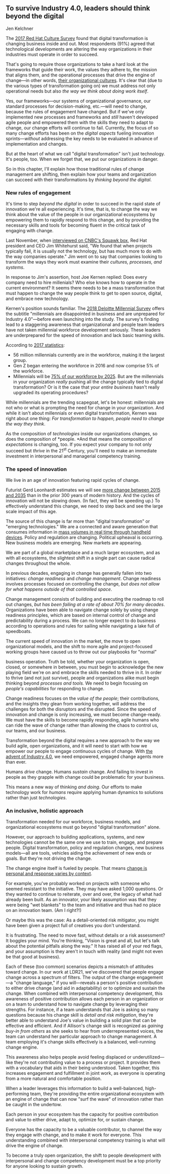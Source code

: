 ## To survive Industry 4.0, leaders should think beyond the digital
Jen Kelchner

The [2017 Red Hat Culture Survey](https://www.redhat.com/en/blog/red-hat-releases-2017-open-source-culture-survey-results) found that digital transformation is changing business inside and out. Most respondents (91%) agreed that technological developments are altering the way organizations in their industries must operate in order to succeed.

That's going to require those organizations to take a hard look at the frameworks that guide their work, the values they adhere to, the mission that aligns them, and the operational processes that drive the engine of change—in other words, [their organizational cultures](https://hbr.org/2013/05/what-is-organizational-culture). It's clear that (due to the various types of transformation going on) we must address not only operational needs but also *the way we think about doing work itself*.

Yes, our frameworks—our systems of organizational governance, our standard processes for decision-making, etc.—will need to change, because the rules of engagement have changed. But if we've only implemented new processes and frameworks and *still* haven't developed agile people and empowered them with the skills they need to adapt to change, our change efforts will continue to fail. Currently, the focus of so many change efforts has been on the *digital aspects* fueling innovation sprints—*without* addressing the key needs to be evaluated in advance of implementation and changes.

But at the heart of what we call "digital transformation" isn't just technology. It's people, too. When we forget that, we put our organizations in danger.

So in this chapter, I'll explain how those traditional rules of change management are shifting, then explain how your teams and organization can succeed with their transformations by *thinking beyond the digital*.

### New rules of engagement

It's time to step *beyond the digital* in order to succeed in the rapid state of innovation we're all experiencing. It's time, that is, to change the way we think about the value of the people in our organizational ecosystems by empowering them to rapidly respond to this change, and by providing the necessary skills and tools for becoming fluent in the critical task of engaging with change.

Last November, when [interviewed on CNBC's Squawk box](https://www.cnbc.com/video/2017/11/27/red-hat-ceo-projects-fail-because-of-how-companies-operate-not-technology.html), Red Hat president and CEO Jim Whitehurst said, "We found that when projects typically fail, it is usually not the technology, but has much more to do with the way companies operate." Jim went on to say that companies looking to transform the ways they work must examine their *cultures, processes, and systems*.

In response to Jim's assertion, host Joe Kernen replied: Does every company need to hire millenials? Who else knows how to operate in the current environment? It seems there needs to be a mass transformation that must happen to change the way people think to get to open source, digital, and embrace new technology.

Kernen's position sounds familiar. The [2018 Deloitte Millennial Survey](https://www2.deloitte.com/content/dam/Deloitte/global/Documents/About-Deloitte/gx-2018-millennial-survey-report.pdf) offers the subtitle "millennials are disappointed in business and are unprepared for Industry 4.0"—before even launching into the study. The survey's finding lead to a staggering awareness that organizational and people team leaders have not taken millennial workforce development seriously. These leaders are underprepared for the speed of innovation and lack basic teaming skills.

According to [2017 statistics](http://www.pewresearch.org/fact-tank/2018/04/11/millennials-largest-generation-us-labor-force/):

- 56 million millennials currently are in the workforce, making it the largest group.
- Gen Z began entering the workforce in 2016 and now comprise 5% of the workforce.
- Millennials will be [75% of our workforce by 2025](https://www.forbes.com/sites/workday/2016/05/05/workforce-2020-what-you-need-to-know-now/\#9d39c722d632). But are the millennials in your organization *really* pushing all the change typically tied to digital transformation? Or is it the case that your *entire business* hasn't really upgraded its operating procedures?

While millennials are the trending scapegoat, let's be honest: millennials are not who or what is prompting the need for change in your organization. And while it isn't about millennials or even digital transformation, Kernen was right about one thing: *For transformation to happen, people need to change the way they think*.

As the composition of *technologies* inside our organizations changes, so does the composition of *people. *And that means the composition of *expectations* is changing, too. If you expect your company to not only succeed but *thrive* in the 21<sup>st</sup> Century, you'll need to make an immediate investment in interpersonal and managerial competency training.

### The speed of innovation

We live in an age of innovation featuring rapid cycles of change.

Futurist Gerd Leonhardt estimates we will see [more change between 2015 and 2035](https://www.futuristgerd.com/future-thinker/) than in the prior 300 years of modern history. And the cycles of innovation will not be slowing down. (In fact, they will be speeding up.) To effectively understand this change, we need to step back and see the large scale impact of this age.

The source of this change is far more than "digital transformation" or "emerging technologies." We are a connected and aware generation that consumes information in [mass volumes in real time through handheld devices](https://bits.blogs.nytimes.com/2009/12/09/the-american-diet-34-gigabytes-a-day/). Policy and regulation are changing. Political upheaval is occurring. New business models are emerging. New markets are appearing.

We are part of a global marketplace and a much larger ecosystem, and as with all ecosystems, the slightest shift in a single part can cause radical changes throughout the whole.

In previous decades, engaging in change has generally fallen into two initiatives: *change readiness* and *change management*. Change readiness involves processes focused on controlling the change, *but does not allow for what happens outside of that controlled space*.

Change management consists of building and executing the roadmap to roll out changes, *but has been failing at a rate of about 70% for many decades*. Organizations have been able to navigate change solely by using change readiness principles, which are based on internal control of change and predictability during a process. We can no longer expect to do business according to operations and rules for sailing while navigating a lake full of speedboats.

The current speed of innovation in the market, the move to open organizational models, and the shift to more agile and project-focused working groups have caused us to throw out our playbooks for "normal"

business operation. Truth be told, whether your organization is open, closed, or somewhere in between, you must begin to acknowledge the new playing field we're on and embrace the skills needed to thrive in it. In order to thrive (and not just survive), people and organizations alike must begin thinking beyond *processes and tools.* We need to begin focusing on *people's capabilities* for responding to change.

Change readiness focuses on the *value of the people*; their contributions, and the insights they glean from working together, will address the challenges for both the disruptors and the disrupted. Since the speed of innovation and change is only increasing, we must become change-ready. We must have the skills to become rapidly responding, agile humans who can ride the wave of change rather than allowing the chaos to control us, our teams, and our business.

Transformation beyond the digital requires a new approach to the way we build agile, open organizations, and it will need to start with how we empower our people to engage continuous cycles of change. With [the advent of Industry 4.0](https://www.forbes.com/sites/bernardmarr/2016/04/05/why-everyone-must-get-ready-for-4th-industrial-revolution/\#166d57113f90), we need empowered, engaged change agents more than ever.

Humans *drive* change. Humans *sustain* change. And failing to invest in people as they grapple with change could be problematic for your business.

This means a new way of thinking *and doing*. Our efforts to make technology work for *humans* require applying human dynamics to solutions rather than just *technologies*.

### An inclusive, holistic approach

Transformation needed for our workforce, business models, and organizational ecosystems must go beyond "digital transformation" alone.

However, our approach to building applications, systems, and new technologies cannot be the same one we use to train, engage, and prepare people. Digital transformation, policy and regulation changes, new business models—all are tools, vehicles aiding the achievement of new ends or goals. But they're not driving the change.

The change engine itself is fueled by people. That means [change is personal and response varies by context](https://opensource.com/open-organization/18/5/navigating-disruption-2).

For example, you've probably worked on projects with someone who seemed resistant to the initiative. They may have asked 1,000 questions. Or they wanted to continue to reiterate, over and over, the legacy of what had already been built. As an innovator, your likely assumption was that they were being "wet blankets" to the team and initiative and thus had no place on an innovation team. (Am I right?!)

Or maybe this was the case: As a detail-oriented risk mitigator, you might have been given a project full of creatives you don't understand.

It is frustrating. The need to move fast, without details or a risk assessment? It boggles your mind. You're thinking, "Vision is great and all, but let's talk about the potential pitfalls along the way." It has raised all of your red flags, and your assumption is they aren't in touch with reality (and might not even be that good at business).

Each of these (too common) scenarios depicts a mismatch of attitudes toward change. In our work at LDR21, we've discovered that people engage change across a spectrum of filters. The output of the change engagement—a "change language," if you will—reveals a person's positive contribution to either drive change (and aid in adaptability) or to optimize and sustain the change. When combined with interpersonal competency development, this awareness of positive contribution allows each person in an organization or on a team to understand how to navigate change by leveraging their strengths. For instance, if a team understands that Joe is asking so many questions because his change skill is *detail and risk mitigation*, they're better able to understand Joe's value in building a solid plan that can be effective and efficient. And if Allison's change skill is recognized as *gaining buy-in from others* as she seeks to hear from underrepresented voices, the team can understand her particular approach to change management. A team employing it's change skills effectively is a balanced, well-running change engine.

This awareness also helps people avoid feeling displaced or underutilized—like they're not contributing value to a process or project. It provides them with a vocabulary that aids in their being understood. Taken together, this increases engagement and fulfillment in joint work, as everyone is operating from a more natural and comfortable position.

When a leader leverages this information to build a well-balanced, high-performing team, they're providing the entire organizational ecosystem with an engine of change that can now "surf the wave" of innovation rather than be caught in the undertow.

Each person in your ecosystem has the capacity for positive contribution and value to either drive, adapt to, optimize for, or sustain change.

Everyone has the capacity to be a valuable contributor, to channel the way they engage with change, and to make it work for everyone. This understanding combined with interpersonal competency training is what will drive the engine of change.

To become a truly open organization, the shift to people development with interpersonal and change competency development must be a top priority for anyone looking to sustain growth.

